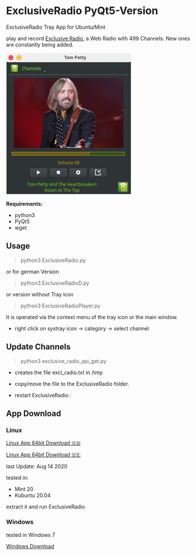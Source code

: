 # ExclusiveRadio PyQt5-Version
ExclusiveRadio Tray App for Ubuntu/Mint

play and record [Exclusive Radio](https://exclusive.radio), a Web Radio with 499 Channels. New ones are constantly being added.

![alt text](https://github.com/Axel-Erfurt/ExclusiveRadio_PyQt5/blob/master/screenshot4.png)

__Requirements:__
- python3
- PyQt5
- wget

## Usage ##
> python3 ExclusiveRadio.py

or for german Version

> python3 ExclusiveRadioD.py

or version without Tray icon

> python3 ExclusiveRadioPlayer.py

It is operated via the context menu of the tray icon or the main window.

- right click on systray icon -> category -> select channel

## Update Channels ##

> python3 exclusive_radio_api_get.py

- creates the file excl_radio.txt in /tmp

- copy/move the file to the ExclusiveRadio folder.

- restart ExclusiveRadio.

## App Download ##
### Linux ###
[Linux App 64bit Download :uk:](https://www.dropbox.com/s/g8o6h8i740f23r6/ExclusiveRadio64_Qt5.tar.gz?dl=1)

[Linux App 64bit Download :de:](https://www.dropbox.com/s/mhlwpgaybu5c4mh/ExclusiveRadioD.tar.gz?dl=1)

last Update: Aug 14 2020

tested in:

-  Mint 20
- Kubuntu 20.04

extract it and run ExclusiveRadio

### Windows ###

tested in Windows 7

[Windows Download](https://www.dropbox.com/s/nb6v5e9fwonl5gu/ExclusiveRadioD_Win.zip?dl=1)

